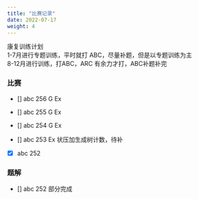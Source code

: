 ```yaml
---
title: "比赛记录"
date: 2022-07-17
weight: 4
---
```


康复训练计划  
1-7月进行专题训练，平时就打 ABC，尽量补题，但是以专题训练为主  
8-12月进行训练，打ABC，ARC 有余力才打，ABC补题补完

### 比赛

+ [] abc 256 G Ex

+ [] abc 255 G Ex

+ [] abc 254 G Ex

+ [] abc 253 Ex 状压加生成树计数，待补

+ [x] abc 252

### 题解

+ [] abc 252 部分完成
